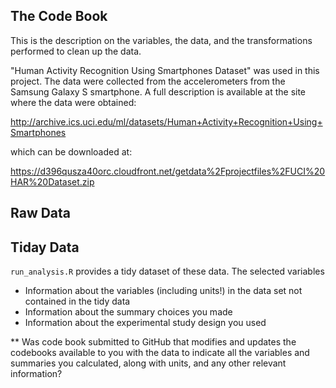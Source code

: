 The Code Book
----------------
This is the description on the variables, the data, and the transformations performed to clean up the data.  

"Human Activity Recognition Using Smartphones Dataset" was used in this project.  The data were collected from the accelerometers from the Samsung Galaxy S smartphone. A full description is available at the site where the data were obtained:

<url>http://archive.ics.uci.edu/ml/datasets/Human+Activity+Recognition+Using+Smartphones</url>

which can be downloaded at:

<url>https://d396qusza40orc.cloudfront.net/getdata%2Fprojectfiles%2FUCI%20HAR%20Dataset.zip</url>


Raw Data
----------------


Tiday Data
----------------
`run_analysis.R` provides a tidy dataset of these data.  The selected variables 




* Information about the variables (including units!) in the data set not contained in the tidy data
* Information about the summary choices you made
* Information about the experimental study design you used


** Was code book submitted to GitHub that modifies and updates the codebooks available to you with the data to indicate all the variables and summaries you calculated, along with units, and any other relevant information?

